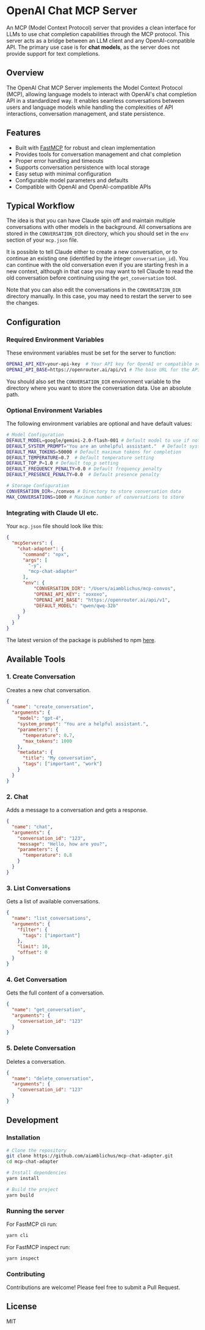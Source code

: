 # OpenAI Chat MCP Server

An MCP (Model Context Protocol) server that provides a clean interface for LLMs to use chat completion capabilities through the MCP protocol. This server acts as a bridge between an LLM client and any OpenAI-compatible API. The primary use case is for **chat models**, as the server does not provide support for text completions.

## Overview

The OpenAI Chat MCP Server implements the Model Context Protocol (MCP), allowing language models to interact with OpenAI's chat completion API in a standardized way. It enables seamless conversations between users and language models while handling the complexities of API interactions, conversation management, and state persistence.

## Features

- Built with [FastMCP](https://github.com/punkpeye/fastmcp) for robust and clean implementation
- Provides tools for conversation management and chat completion
- Proper error handling and timeouts
- Supports conversation persistence with local storage
- Easy setup with minimal configuration
- Configurable model parameters and defaults
- Compatible with OpenAI and OpenAI-compatible APIs

## Typical Workflow

The idea is that you can have Claude spin off and maintain multiple conversations with other models in the background. All conversations are stored in the `CONVERSATION_DIR` directory, which you should set in the `env` section of your `mcp.json` file. 

It is possible to tell Claude either to create a new conversation, or to continue an existing one (identified by the integer `conversation_id`). You can continue with the old conversation even if you are starting fresh in a new context, although in that case you may want to tell Claude to read the old conversation before continuing using the `get_conversation` tool. 

Note that you can also edit the conversations in the `CONVERSATION_DIR` directory manually. In this case, you may need to restart the server to see the changes.

## Configuration

### Required Environment Variables

These environment variables must be set for the server to function:

```sh
OPENAI_API_KEY=your-api-key  # Your API key for OpenAI or compatible service
OPENAI_API_BASE=https://openrouter.ai/api/v1 # The base URL for the API (can be changed for compatible services)
```

You should also set the `CONVERSATION_DIR` environment variable to the directory where you want to store the conversation data. Use an absolute path.

### Optional Environment Variables

The following environment variables are optional and have default values:

```sh
# Model Configuration
DEFAULT_MODEL=google/gemini-2.0-flash-001 # Default model to use if not specified
DEFAULT_SYSTEM_PROMPT="You are an unhelpful assistant."  # Default system prompt
DEFAULT_MAX_TOKENS=50000 # Default maximum tokens for completion
DEFAULT_TEMPERATURE=0.7  # Default temperature setting
DEFAULT_TOP_P=1.0 # Default top_p setting
DEFAULT_FREQUENCY_PENALTY=0.0 # Default frequency penalty
DEFAULT_PRESENCE_PENALTY=0.0  # Default presence penalty

# Storage Configuration
CONVERSATION_DIR=./convos # Directory to store conversation data
MAX_CONVERSATIONS=1000 # Maximum number of conversations to store
```

### Integrating with Claude UI etc.

Your `mcp.json` file should look like this:

```json
{
  "mcpServers": {
    "chat-adapter": {
      "command": "npx",
      "args": [
        "-y",
        "mcp-chat-adapter"
      ],
      "env": {
          "CONVERSATION_DIR": "/Users/aiamblichus/mcp-convos",
          "OPENAI_API_KEY": "xoxoxo",
          "OPENAI_API_BASE": "https://openrouter.ai/api/v1",
          "DEFAULT_MODEL": "qwen/qwq-32b"
      }
    }
  }
}
```

The latest version of the package is published to npm [here](https://www.npmjs.com/package/mcp-chat-adapter).

## Available Tools

### 1. Create Conversation

Creates a new chat conversation.

```json
{
  "name": "create_conversation",
  "arguments": {
    "model": "gpt-4",
    "system_prompt": "You are a helpful assistant.",
    "parameters": {
      "temperature": 0.7,
      "max_tokens": 1000
    },
    "metadata": {
      "title": "My conversation",
      "tags": ["important", "work"]
    }
  }
}
```

### 2. Chat

Adds a message to a conversation and gets a response.

```json
{
  "name": "chat",
  "arguments": {
    "conversation_id": "123",
    "message": "Hello, how are you?",
    "parameters": {
      "temperature": 0.8
    }
  }
}
```

### 3. List Conversations

Gets a list of available conversations.

```json
{
  "name": "list_conversations",
  "arguments": {
    "filter": {
      "tags": ["important"]
    },
    "limit": 10,
    "offset": 0
  }
}
```

### 4. Get Conversation

Gets the full content of a conversation.

```json
{
  "name": "get_conversation",
  "arguments": {
    "conversation_id": "123"
  }
}
```

### 5. Delete Conversation

Deletes a conversation.

```json
{
  "name": "delete_conversation",
  "arguments": {
    "conversation_id": "123"
  }
}
```

## Development

### Installation

```bash
# Clone the repository
git clone https://github.com/aiamblichus/mcp-chat-adapter.git
cd mcp-chat-adapter

# Install dependencies
yarn install

# Build the project
yarn build
```

### Running the server

For FastMCP cli run:

```bash
yarn cli
```

For FastMCP inspect run:

```bash
yarn inspect
```


### Contributing

Contributions are welcome! Please feel free to submit a Pull Request.

## License

MIT 